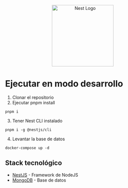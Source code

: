 <p align="center">
  <a href="http://nestjs.com/" target="blank"><img src="https://nestjs.com/img/logo-small.svg" width="200" alt="Nest Logo" /></a>
</p>

# Ejecutar en modo desarrollo

1. Clonar el repositorio  
2. Ejecutar pnpm install
```
pnpm i 
```
3. Tener Nest CLI instalado
```
pnpm i -g @nestjs/cli
```

4. Levantar la base de datos
```
docker-compose up -d
```

## Stack tecnológico

* [NestJS](https://nestjs.com/) - Framework de NodeJS
* [MongoDB](https://www.mongodb.com/) - Base de datos